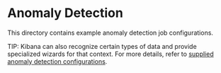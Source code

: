 # Anomaly Detection

This directory contains example anomaly detection job configurations.

TIP: Kibana can also recognize certain types of data and provide specialized
wizards for that context. For more details, refer to
[supplied anomaly detection configurations](https://www.elastic.co/guide/en/machine-learning/master/ootb-ml-jobs.html).